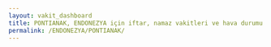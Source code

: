 ```yaml
---
layout: vakit_dashboard
title: PONTIANAK, ENDONEZYA için iftar, namaz vakitleri ve hava durumu - ilçe/eyalet seç
permalink: /ENDONEZYA/PONTIANAK/
---
```


<script type="text/javascript">
  var GLOBAL_COUNTRY = 'ENDONEZYA';
  var GLOBAL_CITY = 'PONTIANAK';
  var GLOBAL_STATE = '';
  var lat = 72;
  var lon = 21;
</script>
